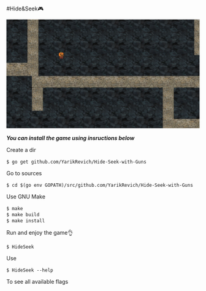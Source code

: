 #Hide&Seek🎮

![](./../assets/docs/preview.png)

**_You can install the game using insructions below_**

Create a dir

```
$ go get github.com/YarikRevich/Hide-Seek-with-Guns
```

Go to sources
```
$ cd $(go env GOPATH)/src/github.com/YarikRevich/Hide-Seek-with-Guns
```

Use GNU Make

```
$ make 
$ make build
$ make install
```

Run and enjoy the game👌

```
$ HideSeek
```

Use 

```
$ HideSeek --help
```

To see all available flags

